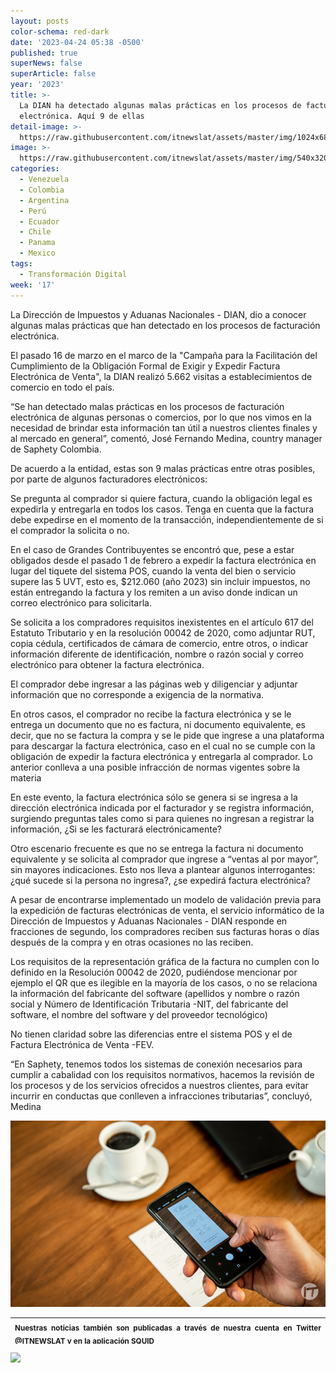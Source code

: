```yaml
---
layout: posts
color-schema: red-dark
date: '2023-04-24 05:38 -0500'
published: true
superNews: false
superArticle: false
year: '2023'
title: >-
  La DIAN ha detectado algunas malas prácticas en los procesos de facturación
  electrónica. Aquí 9 de ellas
detail-image: >-
  https://raw.githubusercontent.com/itnewslat/assets/master/img/1024x680/digitalizacion-factura-g.jpg
image: >-
  https://raw.githubusercontent.com/itnewslat/assets/master/img/540x320/digitalizacion-factura-p.jpg
categories:
  - Venezuela
  - Colombia
  - Argentina
  - Perú
  - Ecuador
  - Chile
  - Panama
  - Mexico
tags:
  - Transformación Digital
week: '17'
---
```

La Dirección de Impuestos y Aduanas Nacionales - DIAN, dio a conocer algunas malas prácticas que han detectado en los procesos de facturación electrónica.

El pasado 16 de marzo en el marco de la "Campaña para la Facilitación del Cumplimiento de la Obligación Formal de Exigir y Expedir Factura Electrónica de Venta", la DIAN realizó 5.662 visitas a establecimientos de comercio en todo el país.
 
“Se han detectado malas prácticas en los procesos de facturación electrónica de algunas personas o comercios, por lo que nos vimos en la necesidad de brindar esta información tan útil a nuestros clientes finales y al mercado en general”, comentó, José Fernando Medina, country manager de Saphety Colombia.
 
De acuerdo a la entidad, estas son  9 malas prácticas entre otras posibles, por parte de algunos facturadores electrónicos:
 
Se pregunta al comprador si quiere factura, cuando la obligación legal es expedirla y entregarla en todos los casos. Tenga en cuenta que la factura debe expedirse en el momento de la transacción, independientemente de si el comprador la solicita o no.
 
En el caso de Grandes Contribuyentes se encontró que, pese a estar obligados desde el pasado 1 de febrero a expedir la factura electrónica en lugar del tiquete del sistema POS, cuando la venta del bien o servicio supere las 5 UVT, esto es, $212.060 (año 2023) sin incluir impuestos, no están entregando la factura y los remiten a un aviso donde indican un correo electrónico para solicitarla.
 
Se solicita a los compradores requisitos inexistentes en el artículo 617 del Estatuto Tributario y en la resolución 00042 de 2020, como adjuntar RUT, copia cédula, certificados de cámara de comercio, entre otros, o indicar información diferente de identificación, nombre o razón social y correo electrónico para obtener la factura electrónica.
 
El comprador debe ingresar a las páginas web y diligenciar y adjuntar información que no corresponde a exigencia de la normativa.
 
En otros casos, el comprador no recibe la factura electrónica y se le entrega un documento que no es factura, ni documento equivalente, es decir, que no se factura la compra y se le pide que ingrese a una plataforma para descargar la factura electrónica, caso en el cual no se cumple con la obligación de expedir la factura electrónica y entregarla al comprador. Lo anterior conlleva a una posible infracción de normas vigentes sobre la materia
 
En este evento, la factura electrónica sólo se genera si se ingresa a la dirección electrónica indicada por el facturador y se registra información, surgiendo preguntas tales como si para quienes no ingresan a registrar la información, ¿Si se les facturará electrónicamente?
 
Otro escenario frecuente es que no se entrega la factura ni documento equivalente y se solicita al comprador que ingrese a “ventas al por mayor”, sin mayores indicaciones. Esto nos lleva a plantear algunos interrogantes: ¿qué sucede si la persona no ingresa?, ¿se expedirá factura electrónica?
 
A pesar de encontrarse implementado un modelo de validación previa para la expedición de facturas electrónicas de venta, el servicio informático de la Dirección de Impuestos y Aduanas Nacionales - DIAN responde en fracciones de segundo, los compradores reciben sus facturas horas o días después de la compra y en otras ocasiones no las reciben.
 
Los requisitos de la representación gráfica de la factura no cumplen con lo definido en la Resolución 00042 de 2020, pudiéndose mencionar por ejemplo el QR que es ilegible en la mayoría de los casos, o no se relaciona la información del fabricante del software (apellidos y nombre o razón social y Número de Identificación Tributaria -NIT, del fabricante del software, el nombre del software y del proveedor tecnológico)
 
No tienen claridad sobre las diferencias entre el sistema POS y el de Factura Electrónica de Venta -FEV.
 
“En Saphety, tenemos todos los sistemas de conexión necesarios para cumplir a cabalidad con los requisitos normativos, hacemos la revisión de los procesos y de los servicios ofrecidos a nuestros clientes, para evitar incurrir en conductas que conlleven a infracciones tributarias”, concluyó, Medina

![](https://raw.githubusercontent.com/itnewslat/assets/master/img/540x320/digitalizacion-factura-p.jpg)

<table style="height: 42px;" width="569">
<tbody>
<tr>
<td style="text-align: justify;"><sub><strong>Nuestras noticias también son publicadas a través de nuestra cuenta en Twitter <a href="https://twitter.com/itnewslat?lang=es">@ITNEWSLAT</a> y en la aplicación <a href="https://squidapp.co/en/">SQUID</a></strong></sub></td>
</tr>
</tbody>
</table>
<img src="https://tracker.metricool.com/c3po.jpg?hash=56f88a41e39ab42c063cc51676587a04"/>